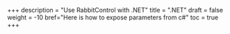 +++
description = "Use RabbitControl with .NET"
title = ".NET"
draft = false
weight = -10
bref="Here is how to expose parameters from c#"
toc = true
+++
